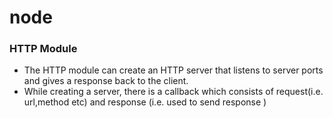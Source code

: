 # node

### HTTP Module

- The HTTP module can create an HTTP server that listens to server ports and gives a response back to the
  client.
- While creating a server, there is a callback which consists of request(i.e. url,method etc) and response (i.e. used to send response )
